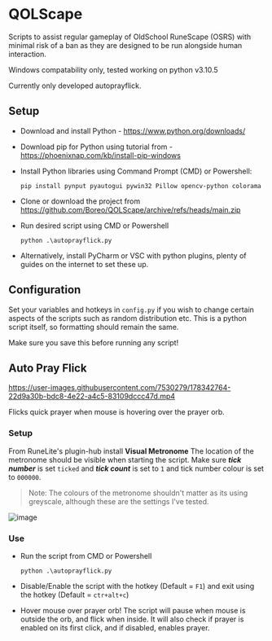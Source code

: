 # QOLScape
Scripts to assist regular gameplay of OldSchool RuneScape (OSRS) with minimal risk of a ban as they are designed to be run alongside human interaction.

Windows compatability only, tested working on python v3.10.5

Currently only developed autoprayflick.

## Setup

- Download and install Python - https://www.python.org/downloads/

- Download pip for Python using tutorial from - https://phoenixnap.com/kb/install-pip-windows

- Install Python libraries using Command Prompt (CMD) or Powershell:

    ```pip install pynput pyautogui pywin32 Pillow opencv-python colorama```
    
- Clone or download the project from https://github.com/Boreo/QOLScape/archive/refs/heads/main.zip

- Run desired script using CMD or Powershell

    `python .\autoprayflick.py`

- Alternatively, install PyCharm or VSC with python plugins, plenty of guides on the internet to set these up.

## Configuration

Set your variables and hotkeys in `config.py` if you wish to change certain aspects of the scripts such as random distribution etc. This is a python script itself, so formatting should remain the same.

Make sure you save this before running any script!


## Auto Pray Flick

https://user-images.githubusercontent.com/7530279/178342764-22d9a30b-bdc8-4e22-a4c5-83109dccc47d.mp4

Flicks quick prayer when mouse is hovering over the prayer orb. 

### Setup

From RuneLite's plugin-hub install **Visual Metronome**  The location of the metronome should be visible when starting the script. Make sure ***tick number*** is set `ticked` and ***tick count*** is set to `1` and tick number colour is set to `000000`.
 >Note: The colours of the metronome shouldn't matter as its using greyscale, although these are the settings I've tested.

 ![image](https://user-images.githubusercontent.com/7530279/178334449-b69fd3c5-b180-4c03-9879-d779bc8d7562.png)

### Use

- Run the script from CMD or Powershell

    `python .\autoprayflick.py`

- Disable/Enable the script with the hotkey (Default = `F1`) and exit using the hotkey (Default = `ctr+alt+c`)

- Hover mouse over prayer orb! The script will pause when mouse is outside the orb, and flick when inside. It will also check if prayer is enabled on its first click, and if disabled, enables prayer.

